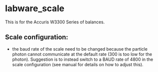 # labware_scale

This is for the Accuris W3300 Series of balances.

## Scale configuration:

 - the baud rate of the scale need to be changed because the particle photon cannot communicate at the default rate (300 is too low for the photon). Suggestion is to instead switch to a BAUD rate of 4800 in the scale configuration (see manual for details on how to adjust this).

